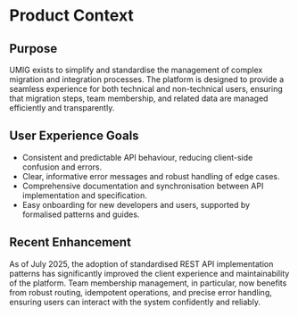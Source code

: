 # Product Context

## Purpose

UMIG exists to simplify and standardise the management of complex migration and integration processes. The platform is designed to provide a seamless experience for both technical and non-technical users, ensuring that migration steps, team membership, and related data are managed efficiently and transparently.

## User Experience Goals

- Consistent and predictable API behaviour, reducing client-side confusion and errors.
- Clear, informative error messages and robust handling of edge cases.
- Comprehensive documentation and synchronisation between API implementation and specification.
- Easy onboarding for new developers and users, supported by formalised patterns and guides.

## Recent Enhancement

As of July 2025, the adoption of standardised REST API implementation patterns has significantly improved the client experience and maintainability of the platform. Team membership management, in particular, now benefits from robust routing, idempotent operations, and precise error handling, ensuring users can interact with the system confidently and reliably.

